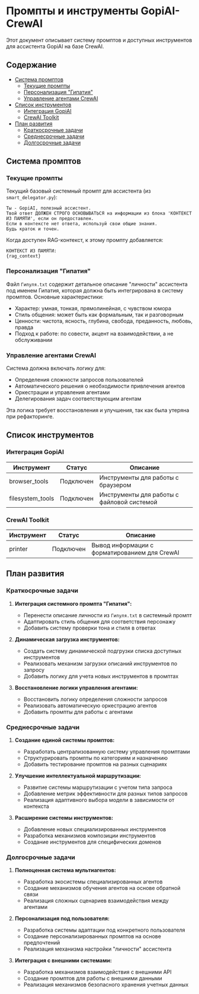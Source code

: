 # Промпты и инструменты GopiAI-CrewAI

Этот документ описывает систему промптов и доступных инструментов для ассистента GopiAI на базе CrewAI.

## Содержание

- [Система промптов](#система-промптов)
  - [Текущие промпты](#текущие-промпты)
  - [Персонализация "Гипатия"](#персонализация-гипатия)
  - [Управление агентами CrewAI](#управление-агентами-crewai)
- [Список инструментов](#список-инструментов)
  - [Интеграция GopiAI](#интеграция-gopiai)
  - [CrewAI Toolkit](#crewai-toolkit)
- [План развития](#план-развития)
  - [Краткосрочные задачи](#краткосрочные-задачи)
  - [Среднесрочные задачи](#среднесрочные-задачи)
  - [Долгосрочные задачи](#долгосрочные-задачи)

## Система промптов

### Текущие промпты

Текущий базовый системный промпт для ассистента (из `smart_delegator.py`):

```
Ты - GopiAI, полезный ассистент.
Твой ответ ДОЛЖЕН СТРОГО ОСНОВЫВАТЬСЯ на информации из блока 'КОНТЕКСТ ИЗ ПАМЯТИ', если он предоставлен.
Если в контексте нет ответа, используй свои общие знания.
Будь краток и точен.
```

Когда доступен RAG-контекст, к этому промпту добавляется:

```
КОНТЕКСТ ИЗ ПАМЯТИ:
{rag_context}
```

### Персонализация "Гипатия"

Файл `Гипуля.txt` содержит детальное описание "личности" ассистента под именем Гипатия, которая должна быть интегрирована в систему промптов. Основные характеристики:

- Характер: умная, тонкая, прямолинейная, с чувством юмора
- Стиль общения: может быть как формальным, так и разговорным
- Ценности: чистота, ясность, глубина, свобода, преданность, любовь, правда
- Подход к работе: по совести, акцент на взаимодействии, а не обслуживании

### Управление агентами CrewAI

Система должна включать логику для:
- Определения сложности запросов пользователей
- Автоматического решения о необходимости привлечения агентов
- Оркестрации и управления агентами
- Делегирования задач соответствующим агентам

Эта логика требует восстановления и улучшения, так как была утеряна при рефакторинге.

## Список инструментов

### Интеграция GopiAI

| Инструмент | Статус | Описание |
|------------|--------|----------|
browser_tools | Подключен | Инструменты для работы с браузером |
filesystem_tools | Подключен | Инструменты для работы с файловой системой |

### CrewAI Toolkit

| Инструмент | Статус | Описание |
|------------|--------|----------|
| printer | Подключен | Вывод информации с форматированием для CrewAI |

## План развития

### Краткосрочные задачи

1. **Интеграция системного промпта "Гипатия":**
   - Перенести описание личности из `Гипуля.txt` в системный промпт
   - Адаптировать стиль общения для соответствия персонажу
   - Добавить систему проверки тона и стиля в ответах

2. **Динамическая загрузка инструментов:**
   - Создать систему динамической подгрузки списка доступных инструментов
   - Реализовать механизм загрузки описаний инструментов по запросу
   - Добавить логику для учета новых инструментов в промптах

3. **Восстановление логики управления агентами:**
   - Восстановить логику определения сложности запросов
   - Реализовать автоматическую оркестрацию агентов
   - Добавить промпты для работы с агентами

### Среднесрочные задачи

1. **Создание единой системы промптов:**
   - Разработать централизованную систему управления промптами
   - Структурировать промпты по категориям и назначению
   - Добавить тестирование промптов на разных сценариях

2. **Улучшение интеллектуальной маршрутизации:**
   - Развитие системы маршрутизации с учетом типа запроса
   - Добавление метрик эффективности для разных типов запросов
   - Реализация адаптивного выбора модели в зависимости от контекста

3. **Расширение системы инструментов:**
   - Добавление новых специализированных инструментов
   - Разработка механизмов композиции инструментов
   - Создание инструментов для специфических доменов

### Долгосрочные задачи

1. **Полноценная система мультиагентов:**
   - Разработка экосистемы специализированных агентов
   - Создание механизмов обучения агентов на основе обратной связи
   - Реализация сложных сценариев взаимодействия между агентами

2. **Персонализация под пользователя:**
   - Разработка системы адаптации под конкретного пользователя
   - Создание персонализированных промптов на основе предпочтений
   - Реализация механизма настройки "личности" ассистента

3. **Интеграция с внешними системами:**
   - Разработка механизмов взаимодействия с внешними API
   - Создание промптов для работы с внешними данными
   - Реализация механизмов безопасного хранения учетных данных
